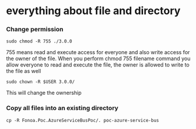 # everything about file and directory

### Change permission

```
sudo chmod -R 755 ./3.0.0
```

755 means read and execute access for everyone and also write access for the owner of the file. When you perform chmod 755 filename command you allow everyone to read and execute the file, the owner is allowed to write to the file as well

```
sudo chown -R $USER 3.0.0/
```

This will change the ownership

### Copy all files into an existing directory

    cp -R Fonoa.Poc.AzureServiceBusPoc/. poc-azure-service-bus

